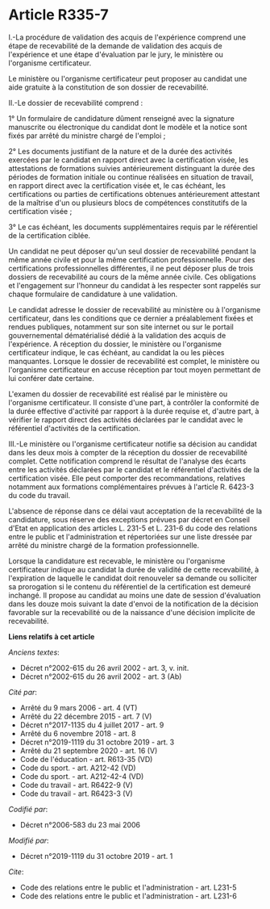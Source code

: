 # Article R335-7

I.-La procédure de validation des acquis de l'expérience comprend une étape de recevabilité de la demande de validation des
acquis de l'expérience et une étape d'évaluation par le jury, le ministère ou l'organisme certificateur.

Le ministère ou l'organisme certificateur peut proposer au candidat une aide gratuite à la constitution de son dossier de
recevabilité.

II.-Le dossier de recevabilité comprend :

1° Un formulaire de candidature dûment renseigné avec la signature manuscrite ou électronique du candidat dont le modèle et
la notice sont fixés par arrêté du ministre chargé de l'emploi ;

2° Les documents justifiant de la nature et de la durée des activités exercées par le candidat en rapport direct avec la
certification visée, les attestations de formations suivies antérieurement distinguant la durée des périodes de formation
initiale ou continue réalisées en situation de travail, en rapport direct avec la certification visée et, le cas échéant, les
certifications ou parties de certifications obtenues antérieurement attestant de la maîtrise d'un ou plusieurs blocs de
compétences constitutifs de la certification visée ;

3° Le cas échéant, les documents supplémentaires requis par le référentiel de la certification ciblée.

Un candidat ne peut déposer qu'un seul dossier de recevabilité pendant la même année civile et pour la même certification
professionnelle. Pour des certifications professionnelles différentes, il ne peut déposer plus de trois dossiers de
recevabilité au cours de la même année civile. Ces obligations et l'engagement sur l'honneur du candidat à les respecter sont
rappelés sur chaque formulaire de candidature à une validation.

Le candidat adresse le dossier de recevabilité au ministère ou à l'organisme certificateur, dans les conditions que ce
dernier a préalablement fixées et rendues publiques, notamment sur son site internet ou sur le portail gouvernemental
dématérialisé dédié à la validation des acquis de l'expérience. A réception du dossier, le ministère ou l'organisme
certificateur indique, le cas échéant, au candidat la ou les pièces manquantes. Lorsque le dossier de recevabilité est
complet, le ministère ou l'organisme certificateur en accuse réception par tout moyen permettant de lui conférer date
certaine.

L'examen du dossier de recevabilité est réalisé par le ministère ou l'organisme certificateur. Il consiste d'une part, à
contrôler la conformité de la durée effective d'activité par rapport à la durée requise et, d'autre part, à vérifier le
rapport direct des activités déclarées par le candidat avec le référentiel d'activités de la certification.

III.-Le ministère ou l'organisme certificateur notifie sa décision au candidat dans les deux mois à compter de la réception
du dossier de recevabilité complet. Cette notification comprend le résultat de l'analyse des écarts entre les activités
déclarées par le candidat et le référentiel d'activités de la certification visée. Elle peut comporter des recommandations,
relatives notamment aux formations complémentaires prévues à l'article R. 6423-3 du code du travail.

L'absence de réponse dans ce délai vaut acceptation de la recevabilité de la candidature, sous réserve des exceptions prévues
par décret en Conseil d'Etat en application des articles L. 231-5 et L. 231-6 du code des relations entre le public et
l'administration et répertoriées sur une liste dressée par arrêté du ministre chargé de la formation professionnelle.

Lorsque la candidature est recevable, le ministère ou l'organisme certificateur indique au candidat la durée de validité de
cette recevabilité, à l'expiration de laquelle le candidat doit renouveler sa demande ou solliciter sa prorogation si le
contenu du référentiel de la certification est demeuré inchangé. Il propose au candidat au moins une date de session
d'évaluation dans les douze mois suivant la date d'envoi de la notification de la décision favorable sur la recevabilité ou
de la naissance d'une décision implicite de recevabilité.

**Liens relatifs à cet article**

_Anciens textes_:

  - Décret n°2002-615 du 26 avril 2002 - art. 3, v. init.
  - Décret n°2002-615 du 26 avril 2002 - art. 3 (Ab)

_Cité par_:

  - Arrêté du 9 mars 2006 - art. 4 (VT)
  - Arrêté du 22 décembre 2015 - art. 7 (V)
  - Décret n°2017-1135 du 4 juillet 2017 - art. 9
  - Arrêté du 6 novembre 2018 - art. 8
  - Décret n°2019-1119 du 31 octobre 2019 - art. 3
  - Arrêté du 21 septembre 2020 - art. 16 (V)
  - Code de l'éducation - art. R613-35 (VD)
  - Code du sport. - art. A212-42 (VD)
  - Code du sport. - art. A212-42-4 (VD)
  - Code du travail - art. R6422-9 (V)
  - Code du travail - art. R6423-3 (V)

_Codifié par_:

  - Décret n°2006-583 du 23 mai 2006

_Modifié par_:

  - Décret n°2019-1119 du 31 octobre 2019 - art. 1

_Cite_:

  - Code des relations entre le public et l'administration - art. L231-5
  - Code des relations entre le public et l'administration - art. L231-6
